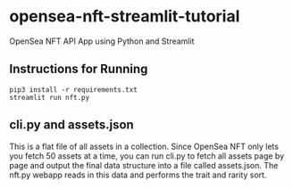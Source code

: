 # opensea-nft-streamlit-tutorial
OpenSea NFT API App using Python and Streamlit



## Instructions for Running
```
pip3 install -r requirements.txt
streamlit run nft.py
```

## cli.py and assets.json

This is a flat file of all assets in a collection. Since OpenSea NFT only lets you fetch 50 assets at a time, you can run cli.py to fetch all assets page by page and output the final data structure into a file called assets.json. The nft.py webapp reads in this data and performs the trait and rarity sort. 
